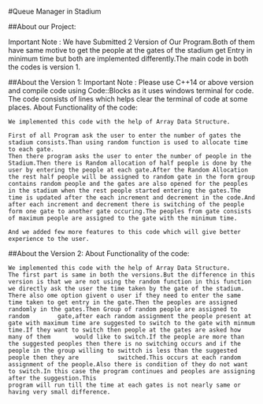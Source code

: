 #Queue Manager in Stadium

##About our Project:

Important Note : We have Submitted 2 Version of Our Program.Both of them have same motive to get the people at the gates of the stadium get Entry in minimum time but both are implemented differently.The main code in both the codes is version 1.

##About the Version 1:
  Important Note : Please use C++14 or above version and compile code using Code::Blocks as it uses windows terminal for code. The code consists of lines which helps clear 
  the terminal of code at some places.
    About Functionality of the code: 
   
    We implemented this code with the help of Array Data Structure.
    
    First of all Program ask the user to enter the number of gates the stadium consists.Than using random function is used to allocate time to each gate.
    Then there program asks the user to enter the number of people in the Stadium.Then there is Random allocation of half people is done by the user by entering the people at each gate.After the Random Allocation 
    the rest half people will be assigned to random gate in the form group contains random people and the gates are also opened for the peoples in the stadium when the rest people started entering the gates.The time is updated after the each increment and decrement in the code.And after each increment and decrement there is switching of the people form one gate to another gate occuring.The peoples from gate consists of maximum people are assigned to the gate with the minimum time.
    
    And we added few more features to this code which will give better experience to the user.

    
##About the Version 2:
    About Functionality of the code:
    
    We implemented this code with the help of Array Data Structure.
    The first part is same in both the versions.But the difference in this version is that we are not using the random function in this function we directly ask the user the time taken by the gate of the stadium.
    There also ome option givent o user if they need to enter the same time taken to get entry in the gate.Then the peoples are assigned randomly in the gates.Then Group of random people are assigned to random        gate,after each random assignment the people present at gate with maximum time are suggested to switch to the gate with minmum time.If they want to switch then people at the gates are asked how many of them       would like to switch.If the people are more than the suggested peoples then there is no switching occurs and if the people in the group willing to swittch is less than the suggested people then they are           switched.This occurs at each random assignment of the people.Also there is condition of they do not want to switch.In this case the program continues and peoples are assigning after the suggestion.This        
    program will run till the time at each gates is not nearly same or having very small difference.
    
